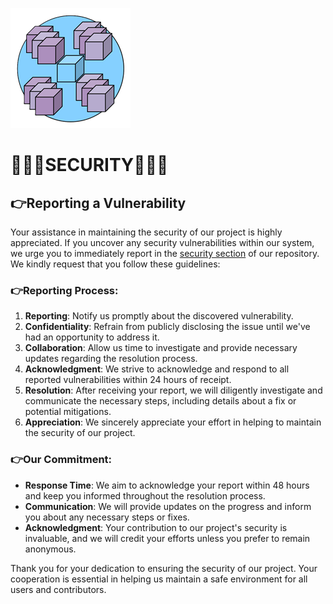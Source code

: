 ![logo](/Images/icon-192x192.png)
# 🤍🩵💜SECURITY💜🩵🤍

## 👉Reporting a Vulnerability

Your assistance in maintaining the security of our project is highly appreciated. If you uncover any security vulnerabilities within our system, we urge you to immediately report in the [security section](https://github.com/EliasDeHondt/K10s/security) of our repository. We kindly request that you follow these guidelines:

### 👉Reporting Process:

1. **Reporting**: Notify us promptly about the discovered vulnerability.
2. **Confidentiality**: Refrain from publicly disclosing the issue until we've had an opportunity to address it.
3. **Collaboration**: Allow us time to investigate and provide necessary updates regarding the resolution process.
4. **Acknowledgment**: We strive to acknowledge and respond to all reported vulnerabilities within 24 hours of receipt.
5. **Resolution**: After receiving your report, we will diligently investigate and communicate the necessary steps, including details about a fix or potential mitigations.
6. **Appreciation**: We sincerely appreciate your effort in helping to maintain the security of our project.

### 👉Our Commitment:

- **Response Time**: We aim to acknowledge your report within 48 hours and keep you informed throughout the resolution process.
- **Communication**: We will provide updates on the progress and inform you about any necessary steps or fixes.
- **Acknowledgment**: Your contribution to our project's security is invaluable, and we will credit your efforts unless you prefer to remain anonymous.

Thank you for your dedication to ensuring the security of our project. Your cooperation is essential in helping us maintain a safe environment for all users and contributors.